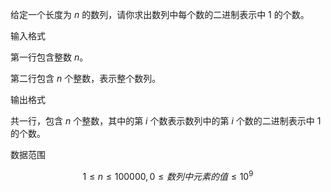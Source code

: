 给定一个长度为 $n$ 的数列，请你求出数列中每个数的二进制表示中 $1$ 的个数。

输入格式

第一行包含整数 $n$。

第二行包含 $n$ 个整数，表示整个数列。

输出格式

共一行，包含 $n$ 个整数，其中的第 $i$ 个数表示数列中的第 $i$ 个数的二进制表示中 $1$ 的个数。

数据范围

$$
1 \le n \le 100000,
0 \le 数列中元素的值 \le 10^9
$$